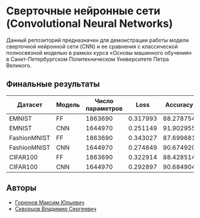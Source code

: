 # Сверточные нейронные сети (Convolutional Neural Networks)

Данный репозиторий предназначен для демонстрации работы модели сверточной
нейронной сети (CNN) и ее сравнения с классической полносвязной моделью
в рамках курса «Основы машинного обучения»
в Санкт-Петербургском Политехническом Университете Петра Великого.

## Финальные результаты
| Датасет      | Модель | Число параметров | Loss     | Accuracy  |
| ------------ | ------ | ---------------- | -------- | --------- |
| EMNIST       | FF     | 1863690          | 0.317993 | 88.278754 |
| EMNIST       | CNN    | 1644970          | 0.251149 | 91.902955 |
| FashionMNIST | FF     | 1863690          | 0.343027 | 87.699681 |
| FashionMNIST | CNN    | 1644970          | 0.274849 | 90.674920 |
| CIFAR100     | FF     | 1863690          | 0.322914 | 88.428514 |
| CIFAR100     | CNN    | 1644970          | 0.292897 | 90.684904 |

## Авторы
- [Горюнов Максим Юрьевич](https://github.com/MaxGoryunov)
- [Скворцов Владимир Сергеевич](https://github.com/vladimir-skvortsov)
